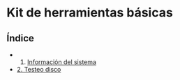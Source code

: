 # Kit de herramientas básicas

## Índice

- 1. [Información del sistema](kitHerramientas/1Informacion_del_Sistema.md)
- [2. Testeo disco](kitHerramientas/1Informacion_del_Sistema.md)

